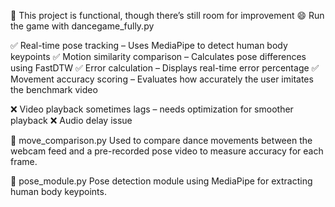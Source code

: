 📌 This project is functional, though there’s still room for improvement 😄
Run the game with dancegame_fully.py

✅ Real-time pose tracking – Uses MediaPipe to detect human body keypoints
✅ Motion similarity comparison – Calculates pose differences using FastDTW
✅ Error calculation – Displays real-time error percentage
✅ Movement accuracy scoring – Evaluates how accurately the user imitates the benchmark video

❌ Video playback sometimes lags – needs optimization for smoother playback
❌ Audio delay issue

📄 move_comparison.py
Used to compare dance movements between the webcam feed and a pre-recorded pose video to measure accuracy for each frame.

📄 pose_module.py
Pose detection module using MediaPipe for extracting human body keypoints.
